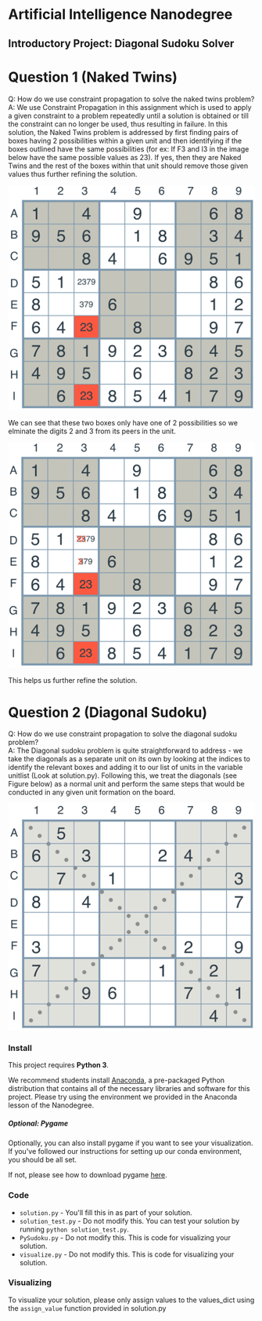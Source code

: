 # Artificial Intelligence Nanodegree
## Introductory Project: Diagonal Sudoku Solver

# Question 1 (Naked Twins)
Q: How do we use constraint propagation to solve the naked twins problem?  
A: We use Constraint Propagation in this assignment which is used to apply a given constraint to a problem repeatedly until a solution is obtained or till the constraint can no longer be used, thus resulting in failure. In this solution, the Naked Twins problem is addressed by first finding pairs of boxes having 2 possibilities within a given unit and then identifying if the boxes outlined have the same possibilities (for ex: If F3 and I3 in the image below have the same possible values as 23). If yes, then they are Naked Twins and the rest of the boxes within that unit should remove those given values thus further refining the solution.

![Naked Twins](https://github.com/rsdelhi91/AIND-Sudoku/blob/master/images/naked-twins.png)

We can see that these two boxes only have one of 2 possibilities so we elminate the digits 2 and 3 from its peers in the unit.

![Naked Twins 2](https://github.com/rsdelhi91/AIND-Sudoku/blob/master/images/naked-twins-2.png)

This helps us further refine the solution.

# Question 2 (Diagonal Sudoku)
Q: How do we use constraint propagation to solve the diagonal sudoku problem?  
A: The Diagonal sudoku problem is quite straightforward to address - we take the diagonals as a separate unit on its own by looking at the indices to identify the relevant boxes and adding it to our list of units in the variable unitlist (Look at solution.py). Following this, we treat the diagonals (see Figure below) as a normal unit and perform the same steps that would be conducted in any given unit formation on the board.

![Diagonal Units](https://github.com/rsdelhi91/AIND-Sudoku/blob/master/images/diagonal-sudoku.png)


### Install

This project requires **Python 3**.

We recommend students install [Anaconda](https://www.continuum.io/downloads), a pre-packaged Python distribution that contains all of the necessary libraries and software for this project. 
Please try using the environment we provided in the Anaconda lesson of the Nanodegree.

##### Optional: Pygame

Optionally, you can also install pygame if you want to see your visualization. If you've followed our instructions for setting up our conda environment, you should be all set.

If not, please see how to download pygame [here](http://www.pygame.org/download.shtml).

### Code

* `solution.py` - You'll fill this in as part of your solution.
* `solution_test.py` - Do not modify this. You can test your solution by running `python solution_test.py`.
* `PySudoku.py` - Do not modify this. This is code for visualizing your solution.
* `visualize.py` - Do not modify this. This is code for visualizing your solution.

### Visualizing

To visualize your solution, please only assign values to the values_dict using the `assign_value` function provided in solution.py
